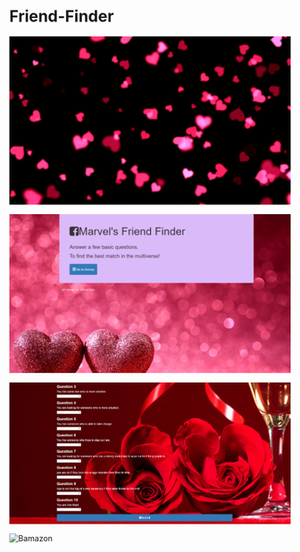 # Friend-Finder

![Bamazon](opening.PNG)


![Bamazon](home.PNG)


![Bamazon](survey.PNG)


![Bamazon](final.PNG)



